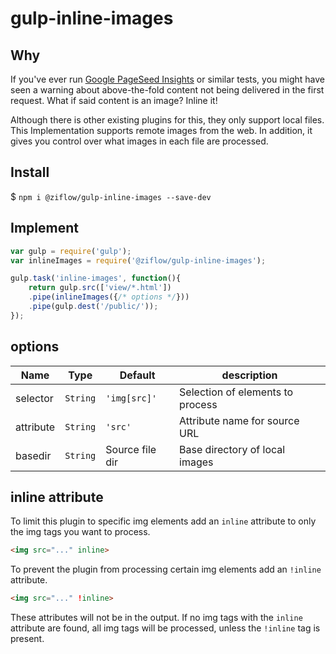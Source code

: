 # gulp-inline-images

## Why
If you've ever run [Google PageSeed Insights](https://developers.google.com/speed/pagespeed/insights/) or similar tests, you might have seen a warning about above-the-fold content not being delivered in the first request. What if said content is an image? Inline it!

Although there is other existing plugins for this, they only support local files. This Implementation supports remote images from the web. In addition, it gives you control over what images in each file are processed.

## Install
$ ```npm i @ziflow/gulp-inline-images --save-dev```

## Implement
```javascript
var gulp = require('gulp');
var inlineImages = require('@ziflow/gulp-inline-images');

gulp.task('inline-images', function(){
    return gulp.src(['view/*.html'])
    .pipe(inlineImages({/* options */}))
    .pipe(gulp.dest('/public/'));
});
```

## options
| Name      | Type         | Default          | description                      |
|-----------|--------------|------------------|----------------------------------|
| selector  | ```String``` | ```'img[src]'``` | Selection of elements to process |
| attribute | ```String``` | ```'src'```      | Attribute name for source URL    |
| basedir   | ```String``` | Source file dir  | Base directory of local images   |

## inline attribute
To limit this plugin to specific img elements add an ```inline``` attribute to only the img tags you want to process.
```html
<img src="..." inline>
```
To prevent the plugin from processing certain img elements add an ```!inline``` attribute.
```html
<img src="..." !inline>
```
These attributes will not be in the output. If no img tags with the ```inline``` attribute are found, all img tags will be processed, unless the ```!inline``` tag is present.
